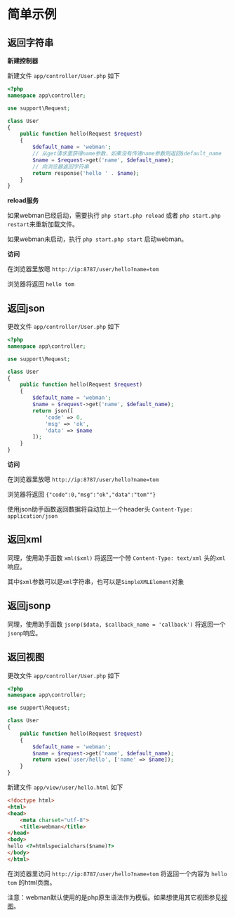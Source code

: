 # 简单示例

## 返回字符串
**新建控制器**

新建文件 `app/controller/User.php` 如下

```php
<?php
namespace app\controller;

use support\Request;

class User
{
    public function hello(Request $request)
    {
        $default_name = 'webman';
        // 从get请求里获得name参数，如果没有传递name参数则返回$default_name
        $name = $request->get('name', $default_name);
        // 向浏览器返回字符串
        return response('hello ' . $name);
    }
}
```

**reload服务**

如果webman已经启动，需要执行 `php start.php reload` 或者 `php start.php restart`来重新加载文件。

如果webman未启动，执行 `php start.php start` 启动webman。

**访问**

在浏览器里放嗯 `http://ip:8787/user/hello?name=tom`

浏览器将返回 `hello tom`

## 返回json
更改文件 `app/controller/User.php` 如下

```php
<?php
namespace app\controller;

use support\Request;

class User
{
    public function hello(Request $request)
    {
        $default_name = 'webman';
        $name = $request->get('name', $default_name);
        return json([
            'code' => 0, 
            'msg' => 'ok', 
            'data' => $name
        ]);
    }
}
```

**访问**

在浏览器里放嗯 `http://ip:8787/user/hello?name=tom`

浏览器将返回 `{"code":0,"msg":"ok","data":"tom""}`

使用json助手函数返回数据将自动加上一个header头 `Content-Type: application/json`

## 返回xml
同理，使用助手函数 `xml($xml)` 将返回一个带 `Content-Type: text/xml` 头的`xml`响应。

其中`$xml`参数可以是`xml`字符串，也可以是`SimpleXMLElement`对象

## 返回jsonp
同理，使用助手函数 `jsonp($data, $callback_name = 'callback')` 将返回一个`jsonp`响应。

## 返回视图
更改文件 `app/controller/User.php` 如下

```php
<?php
namespace app\controller;

use support\Request;

class User
{
    public function hello(Request $request)
    {
        $default_name = 'webman';
        $name = $request->get('name', $default_name);
        return view('user/hello', ['name' => $name]);
    }
}
```

新建文件 `app/view/user/hello.html` 如下

```html
<!doctype html>
<html>
<head>
    <meta charset="utf-8">
    <title>webman</title>
</head>
<body>
hello <?=htmlspecialchars($name)?>
</body>
</html>
```

在浏览器里访问 `http://ip:8787/user/hello?name=tom`
将返回一个内容为 `hello tom` 的html页面。

注意：webman默认使用的是php原生语法作为模版。如果想使用其它视图参见[视图](view.md)。



